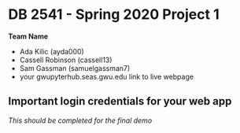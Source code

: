 # DB 2541 - Spring 2020 Project 1

**Team  Name**
 - Ada Kilic (ayda000)
 - Cassell Robinson (cassell13)
 - Sam Gassman (samuelgassman7)
 - your gwupyterhub.seas.gwu.edu link to live webpage
 
 ## Important login credentials for your web app
 
 *This should be completed for the final demo*

